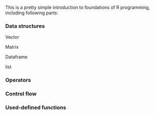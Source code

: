 This is a pretty simple introduction to foundations of R programming, including following parts:

### Data structures
Vector

Matrix

Dataframe

list

### Operators 
### Control flow
### Used-defined functions
